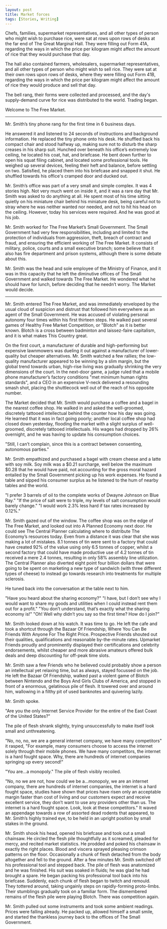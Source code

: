 ```yaml
---
layout: post
title: Market forces
tags: [Stories, Writing]
---
```

Chefs, families, supermarket representatives, and all other types of person who might wish to purchase rice, were sat at rows upon rows of desks at the far end of The Great Marginal Hall. They were filling out Form 41A, regarding the ways in which the price per kilogram might affect the amount of rice that they would purchase that day.

The hall also contained farmers, wholesalers, supermarket representatives, and all other types of person who might wish to sell rice. They were sat at their own rows upon rows of desks, where they were filling out Form 41B, regarding the ways in which the price per kilogram might affect the amount of rice they would produce and sell that day. 

The bell rang, their forms were collected and processed, and the day's supply-demand curve for rice was distributed to the world. Trading began.

Welcome to The Free Market.

---

Mr. Smith’s tiny phone rang for the first time in 6 business days.

He answered it and listened to 24 seconds of instructions and background information. He replaced the tiny phone onto his desk. He shuffled back his compact chair and stood halfway up, making sure not to disturb the sharp creases in his sharp suit. Hunched over beneath his office’s extremely low ceiling, he located his coat, hat, and briefcase. He bent down further to open his squat filing cabinet, and located some professional tools. He weighed up several devices, feeling their heft and balance, before settling on two. Satisfied, he placed them into his briefcase and snapped it shut. He shuffled towards his office's cramped door and ducked out.

Mr. Smith’s office was part of a very small and simple complex. It was 4 stories high. Not very much went on inside it, and it was a rare day that Mr. Smith was asked to do anything at all. He spent most of his time sitting quietly on his miniature chair behind his miniature desk, being careful not to stray where he was neither wanted nor needed, and not to hit his head on the ceiling. However, today his services were required. And he was good at his job.

Mr. Smith worked for The Free Market’s Small Government. The Small Government had very few responsibilities, including and limited to the protection of individuals from aggression, theft, breach of contract and fraud, and ensuring the efficient working of The Free Market. It consists of military, police, courts and a small executive branch; some believe that it also has fire department and prison systems, although there is some debate about this.

Mr. Smith was the head and sole employee of the Ministry of Finance, and it was in this capacity that he left the diminutive offices of The Small Government and walked towards The Free Market. He wondered what he should have for lunch, before deciding that he needn’t worry. The Market would decide.

---

Mr. Smith entered The Free Market, and was immediately enveloped by the usual cloud of suspicion and distrust that followed him everywhere as an agent of the Small Government. He was accused of violating personal autonomy four times within his first thirteen steps. He walked past several games of Healthy Free Market Competition, or "Blotch" as it is better known. Blotch is a cross between badminton and laissez-faire capitalism, and it is what makes This Country great.

On the first court, a manufacturer of durable and high-performing but expensive lawnmowers was dueling it out against a manufacturer of lower-quality but cheaper alternatives. Mr. Smith watched a few rallies; the low-quality manufacturer appeared to be winning by a slim margin, but the global trend towards urban, high-rise living was gradually shrinking the very dimensions of the court. In the next-door game, a judge ruled that a mobile phone manufacturer’s factory conditions "met minimum human rights standards", and a CEO in an expensive V-neck delivered a resounding smash shot, placing the shuttlecock well out of the reach of his opposite number.

The Market decided that Mr. Smith would purchase a coffee and a bagel in the nearest coffee shop. He walked in and asked the well-groomed, discretely tattooed intellectual behind the counter how his day was going. He learned that it was in fact going poorly; another local coffee shop had closed down yesterday, flooding the market with a slight surplus of well-groomed, discretely tattooed intellectuals. His wages had dropped by 26% overnight, and he was having to update his consumption choices.

"Still, I can’t complain, since this is a contract between consenting, autonomous parties."

Mr. Smith empathized and purchased a bagel with cream cheese and a latte with soy milk. Soy milk was a $0.21 surcharge, well below the maximum $0.28 that he would have paid, not accounting for the gross moral hazard entailed by the Small Government picking up his work expenses. He found a table and sipped his consumer surplus as he listened to the hum of nearby tables and the world.

"I prefer 3 barrels of oil to the complete works of Dwayne Johnson on Blue Ray."
"If the price of salt were to triple, my levels of salt consumption would barely change."
"I would work 2.3% less hard if tax rates increased by 0.12%."

Mr. Smith gazed out of the window. The coffee shop was on the edge of The Free Market, and looked out into A Planned Economy next door. He could see The Central Planner calculating where to distribute The Economy’s resources today. Even from a distance it was clear that she was making a lot of mistakes. 8.1 tonnes of tin were sent to a factory that could have created 92% of the value using only 6.5 tonnes of copper, whilst a second factory that could have made productive use of 4.2 tonnes of tin received a mere 2.4 tonnes, resulting in only 58% assembly line utilization. The Central Planner also diverted eight point four billion dollars that were going to be spent on marketing a new type of sandwich (with three different types of cheese) to instead go towards research into treatments for multiple sclerosis.

He tuned back into the conversation at the table next to him.

"Have you heard about the sharing economy?"
"I have, but I don’t see why I would want to share my goods and utilities when I could instead rent them out for a profit."
"You don’t understand, that’s exactly what the sharing economy is!"
"Oh! Well why didn’t you say so the first time? How do I join?"

Mr. Smith looked down at his watch. It was time to go. He left the cafe and took a shortcut through the Bazaar Of Friendship, Where You Can Be Friends With Anyone For The Right Price. Prospective Friends shouted out their qualities, qualifications and reasonable by-the-minute rates. Upmarket Friends proudly and prominently displayed their certifications and celebrity endorsements, whilst cheaper and more abrasive amateurs offered bulk deals and deep discounting for off-peak time slots.

Mr. Smith saw a few Friends who he believed could probably show a person an intellectual yet relaxing time, but as always, stayed focussed on the job. He left the Bazaar Of Friendship, walked past a violent game of Blotch between Nintendo and the Boys And Girls Clubs of America, and stopped in front of a enormous, gelatinous pile of flesh. It towered over and around him, wallowing in a filthy pit of used banknotes and quivering lazily.

Mr. Smith spoke.

"Are you the only Internet Service Provider for the entire of the East Coast of the United States?"

The pile of flesh shrank slightly, trying unsuccessfully to make itself look small and unthreatening.

"No, no, no, we are a general internet company, we have many competitors" it rasped, "For example, many consumers choose to access the internet solely through their mobile phones. We have many competitors, the internet is a hard fought space. Why, there are hundreds of internet companies springing up every second!"

"You are...a monopoly." The pile of flesh visibly recoiled.

"No, no we are not, how could we be a…monopoly, we are an internet company, there are hundreds of internet companies, the internet is a hard fought space, studies have shown that prices have risen only an acceptable margin faster than cost of living and our customers expect and receive excellent service, they don’t want to use any providers other than us. The internet is a hard fought space. Look, look at these competitors." It waved an appendage towards a row of assorted dead rodents that appeared, to Mr. Smith’s highly trained eye, to be held in an upright position by small stakes in the ground.

Mr. Smith shook his head, opened his briefcase and took out a small chainsaw. He circled the flesh pile thoughtfully as it screamed, pleaded for mercy, and recited market statistics. He prodded and poked his chainsaw in exactly the right places. Blood and viscera sprayed pleasing crimson patterns on the floor. Occasionally a chunk of flesh detached from the body altogether and fell to the ground. After a few minutes Mr. Smith switched off his professional tool and stepped back. The pile of flesh was anatomized and he was finished. His suit was soaked in fluids; he was glad he had brought a spare. He began packing his professional tool back into his briefcase. Suddenly, each chunk of flesh began to twitch and remould. They tottered around, taking ungainly steps on rapidly-forming proto-limbs. Their stumblings gradually took on a familiar form. The dismembered remains of the flesh pile were playing Blotch. There was competition again.

Mr. Smith pulled out some instruments and took some ambient readings. Prices were falling already. He packed up, allowed himself a small smile, and started the thankless journey back to the offices of The Small Government. 
